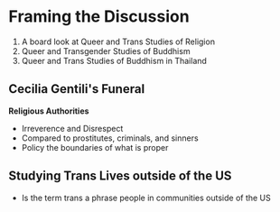 # Framing the Discussion
1. A board look at Queer and Trans Studies of Religion
2. Queer and Transgender Studies of Buddhism
3. Queer and Trans Studies of Buddhism in Thailand
## Cecilia Gentili's Funeral
**Religious Authorities**
- Irreverence and Disrespect
- Compared to prostitutes, criminals, and sinners
- Policy the boundaries of what is proper
## Studying Trans Lives outside of the US
- Is the term trans a phrase people in communities outside of the US